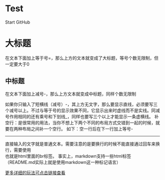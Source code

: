 # Test
Start GitHub

大标题
=
在文本下面加上等于号=，那么上方的文本就变成了大标题，等号个数无限制，但一定要大于0

中标题
-
在文本下面加上减号-，那么上方文本就变成中标题，同样个数无限制

如果你只输入了短横线（减号）-，其上方无文字，那么要显示直线，必须要写三个减号以上。不过与等于号的显示效果不同，它显示出来时虚线而不是实线。同减号作用相同的还有乘号和下划线_，同样也要写三个以上才能显示一条虚横线。
补空行：是很常用的用法，当你不想上下两个不同的布局方式交错到一起的时候，就要在两种布局之间补一个空行。
如下：空一行后在下一行加上等号-

---

直接输入的文字就是普通文本。需要注意的是要换行的时候不能直接通过回车来换行，需要使用<br>也就是html里面的br标签。
事实上，markdown支持一些html标签（README.md实际上就是使用markdown这一种标记语言）

[更多详细的玩法可点击链接查看](https://github.com/guodongxiaren/README/blob/master/README.md "悬停显示")
